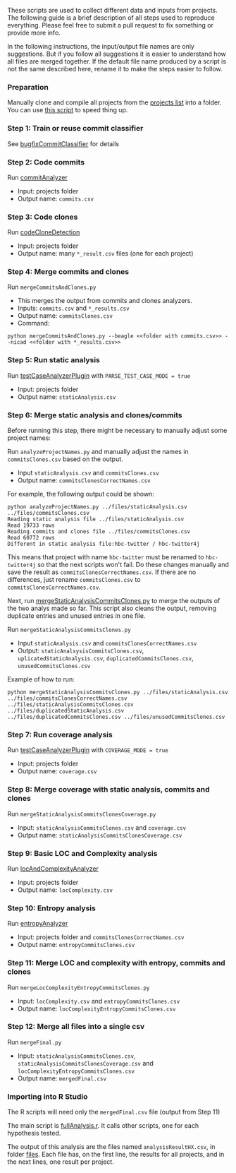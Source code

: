These scripts are used to collect different data and inputs from projects. The following guide is a brief description of all steps used to reproduce everything. Please feel free to submit a pull request to fix something or provide more info.

In the following instructions, the input/output file names are only suggestions. But if you follow all suggestions it is easier to understand how all files are merged together. If the default file name produced by a script is not the same described here, rename it to make the steps easier to follow.

### Preparation

Manually clone and compile all projects from the [projects list](../projects) into a folder. You can use [this script](./cloneAll.sh) to speed thing up.

### Step 1: Train or reuse commit classifier

See [bugfixCommitClassifier](./bugfixCommitClassifier/) for details

### Step 2: Code commits

Run [commitAnalyzer](./commitAnalyzer)
- Input: projects folder
- Output name: ```commits.csv```

### Step 3: Code clones

Run [codeCloneDetection](./codeCloneDetection)
- Input: projects folder
- Output name: many `*_result.csv` files (one for each project)

### Step 4: Merge commits and clones

Run ```mergeCommitsAndClones.py```
- This merges the output from commits and clones analyzers.
- Inputs: ```commits.csv``` and ```*_results.csv```
- Output name: ```commitsClones.csv```
- Command:

```python mergeCommitsAndClones.py --beagle <<folder with commits.csv>> --nicad <<folder with *_results.csv>>```

### Step 5: Run static analysis

Run [testCaseAnalyzerPlugin](./testCaseAnalyzerPlugin) with ```PARSE_TEST_CASE_MODE = true```
- Input: projects folder
- Output name: ```staticAnalysis.csv```

### Step 6: Merge static analysis and clones/commits

Before running this step, there might be necessary to manually adjust some project names:

Run ```analyzeProjectNames.py``` and manually adjust the names in ```commitsClones.csv``` based on the output.

- Input ```staticAnalysis.csv``` and ```commitsClones.csv```
- Output name: ```commitsClonesCorrectNames.csv```

For example, the following output could be shown:

```
python analyzeProjectNames.py ../files/staticAnalysis.csv ../files/commitsClones.csv 
Reading static analysis file ../files/staticAnalysis.csv
Read 19733 rows
Reading commits and clones file ../files/commitsClones.csv
Read 60772 rows
Different in static analysis file:hbc-twitter / hbc-twitter4j
```

This means that project with name `hbc-twitter` must be renamed to `hbc-twitter4j` so that the next scripts won't fail. Do these changes manually and save the result as `commitsClonesCorrectNames.csv`. If there are no differences, just rename `commitsClones.csv` to `commitsClonesCorrectNames.csv`.

Next, run [mergeStaticAnalysisCommitsClones.py](./mergeStaticAnalysisCommitsClones.py) to merge the outputs of the two analys made so far. This script also cleans the output, removing duplicate entries and unused entries in one file.

Run ```mergeStaticAnalysisCommitsClones.py```
- Input ```staticAnalysis.csv``` and ```commitsClonesCorrectNames.csv```
- Output: ```staticAnalsysisCommitsClones.csv```, ```uplicatedStaticAnalysis.csv```, ```duplicatedCommitsClones.csv```,  ```unusedCommitsClones.csv```

Example of how to run:

```python mergeStaticAnalysisCommitsClones.py ../files/staticAnalysis.csv ../files/commitsClonesCorrectNames.csv ../files/staticAnalysisCommitsClones.csv ../files/duplicatedStaticAnalysis.csv ../files/duplicatedCommitsClones.csv ../files/unusedCommitsClones.csv```

### Step 7: Run coverage analysis

Run [testCaseAnalyzerPlugin](./testCaseAnalyzerPlugin) with ```COVERAGE_MODE = true```
- Input: projects folder
- Output name: ```coverage.csv```

### Step 8: Merge coverage with static analysis, commits and clones

Run ```mergeStaticAnalysisCommitsClonesCoverage.py```
- Input: ```staticAnalysisCommitsClones.csv``` and ```coverage.csv```
- Output name: ```staticAnalysisCommitsClonesCoverage.csv```

### Step 9: Basic LOC and Complexity analysis

Run [locAndComplexityAnalyzer](./locAndComplexityAnalyzer)
- Input: projects folder
- Output name: ```locComplexity.csv```

### Step 10: Entropy analysis

Run [entropyAnalyzer](./entropyAnalyzer)
- Input: projects folder and ```commitsClonesCorrectNames.csv```
- Output name: ```entropyCommitsClones.csv```

### Step 11: Merge LOC and complexity with entropy, commits and clones

Run ```mergeLocComplexityEntropyCommitsClones.py```
- Input: ```locComplexity.csv``` and ```entropyCommitsClones.csv```
- Output name: ```locComplexityEntropyCommitsClones.csv```

### Step 12: Merge all files into a single csv

Run ```mergeFinal.py```
- Input: ```staticAnalysisCommitsClones.csv```, ```staticAnalysisCommitsClonesCoverage.csv``` and ```locComplexityEntropyCommitsClones.csv```
- Output name: ```mergedFinal.csv```

### Importing into R Studio

The R scripts will need only the ```mergedFinal.csv``` file (output from Step 11)

The main script is [fullAnalysis.r](./statisticAnalysis/fullAnalysis.r). It calls other scripts, one for each hypothesis tested.

The output of this analysis are the files named ```analysisResultHX.csv```, in folder [files](../files). Each file has, on the first line, the results for all projects, and in the next lines, one result per project.


